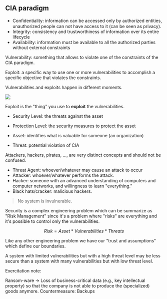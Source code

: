 ## CIA paradigm

- Conﬁdentiality: information can be accessed only by authorized entities, unauthorized people can not have access to it (can be seen as privacy). 
- Integrity: consistency and trustworthiness of information over its entire lifecycle
- Availability: information must be available to all the authorized parties without external constraints


Vulnerability: something that allows to violate one of the constraints of the CIA paradigm.


Exploit: a specific way to use one or more vulnerabilities to accomplish a specific objective that violates the constraints. 

Vulnerabilities and exploits happen in different moments. 

![](a71e0c974a699a490e6b1328b73ef8c8.png)

Exploit is the "thing" you use to **exploit** the vulnerabilities. 

- Security Level: the threats against the asset 
- Protection Level: the security measures to protect the asset 

- Asset: identifies what is valuable for someone (an organization)
- Threat: potential violation of CIA

Attackers, hackers, pirates, ..., are very distinct concepts and should not be confused.

- Threat Agent: whoever/whatever may cause an attack to occur
- Attacker: whoever/whatever performs the attack.
- Hacker: someone with an advanced understanding of computers and computer networks, and willingness to learn "everything."
- Black hats/cracker: malicious hackers.


> No system is invulnerable.


Security is a complex engineering problem which can be summarize as "Risk Management" since it's a problem where "risks" are everything and it's possible to control only the vulnerabilities. 


$$Risk = Asset * Vulnerabilities * Threats$$

Like any other engineering problem we have our "trust and assumptions" which define our boundaries. 


A system with limited vulnerabilities but with a high threat level may be less secure than a system with many vulnerabilities but with low threat level.


Exercitation note: 

Ransom-ware -> Loss of business-critical data (e.g., key intellectual property) so that the company is not able to produce the (specialized) goods anymore. Countermeasure: Backups 


